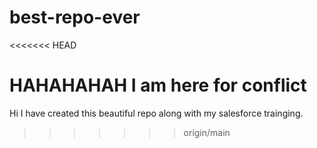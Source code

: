 # best-repo-ever

<<<<<<< HEAD

HAHAHAHAH I am here for conflict
=======
Hi I have created this beautiful repo along with my salesforce trainging.
>>>>>>> origin/main
